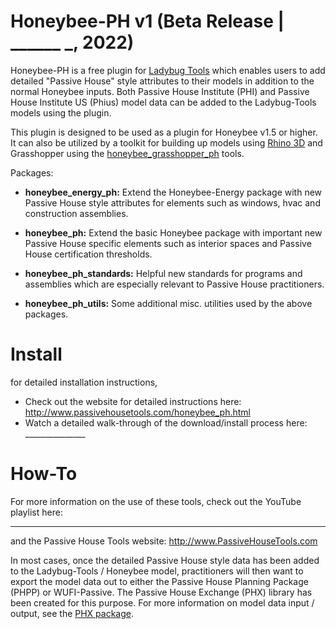 # Honeybee-PH v1 (Beta Release | ______ _, 2022)
Honeybee-PH is a free plugin for [Ladybug Tools](https://www.ladybug.tools/) which enables users to add detailed "Passive House" style attributes to their models in addition to the normal Honeybee inputs. Both Passive House Institute (PHI) and Passive House Institute US (Phius) model data can be added to the Ladybug-Tools models using the plugin.

This plugin is designed to be used as a plugin for Honeybee v1.5 or higher. It can also be utilized by a toolkit for building up models using [Rhino 3D](https://www.rhino3d.com/) and Grasshopper using the [honeybee_grasshopper_ph](https://github.com/PH-Tools/honeybee_grasshopper_ph) tools.

Packages:
- **honeybee_energy_ph:** Extend the Honeybee-Energy package with new Passive House style attributes for elements such as windows, hvac and construction assemblies. 

- **honeybee_ph:** Extend the basic Honeybee package with important new Passive House specific elements such as interior spaces and Passive House certification thresholds.

- **honeybee_ph_standards:** Helpful new standards for programs and assemblies which are especially relevant to Passive House practitioners.

- **honeybee_ph_utils:** Some additional misc. utilities used by the above packages.

# Install
for detailed installation instructions,
* Check out the website for detailed instructions here: http://www.passivehousetools.com/honeybee_ph.html
* Watch a detailed walk-through of the download/install process here: _______________

# How-To
For more information on the use of these tools, check out the YouTube playlist here:
____________

and the Passive House Tools website:
http://www.PassiveHouseTools.com

In most cases, once the detailed Passive House style data has been added to the Ladybug-Tools / Honeybee model, practitioners will then want to export the model data out to either the Passive House Planning Package (PHPP) or WUFI-Passive. The Passive House Exchange (PHX) library has been created for this purpose. For more information on model data input / output, see the [PHX package](https://github.com/PH-Tools/PHX).

